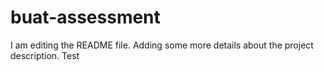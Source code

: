 # buat-assessment
I am editing the README file. Adding some more details about the project description. Test
